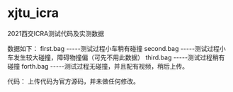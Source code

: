 # xjtu_icra
2021西交ICRA测试代码及实测数据

数据如下：
first.bag -----测试过程小车稍有碰撞
second.bag -----测试过程小车发生较大碰撞，障碍物撞偏（可先不用此数据）
third.bag -----测试过程稍有碰撞
forth.bag -----测试过程无碰撞，并且配有视频，稍后上传。

代码：
上传代码为官方源码，并未做任何修改。
